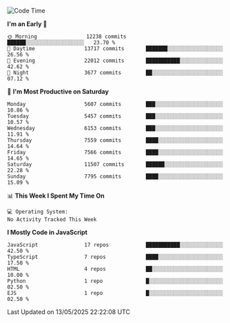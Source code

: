 <!--START_SECTION:waka-->
![Code Time](http://img.shields.io/badge/Code%20Time-3%2C498%20hrs%2059%20mins-blue)

**I'm an Early 🐤** 

```text
🌞 Morning                12238 commits       ██████░░░░░░░░░░░░░░░░░░░   23.70 % 
🌆 Daytime                13717 commits       ███████░░░░░░░░░░░░░░░░░░   26.56 % 
🌃 Evening                22012 commits       ███████████░░░░░░░░░░░░░░   42.62 % 
🌙 Night                  3677 commits        ██░░░░░░░░░░░░░░░░░░░░░░░   07.12 % 
```
📅 **I'm Most Productive on Saturday** 

```text
Monday                   5607 commits        ███░░░░░░░░░░░░░░░░░░░░░░   10.86 % 
Tuesday                  5457 commits        ███░░░░░░░░░░░░░░░░░░░░░░   10.57 % 
Wednesday                6153 commits        ███░░░░░░░░░░░░░░░░░░░░░░   11.91 % 
Thursday                 7559 commits        ████░░░░░░░░░░░░░░░░░░░░░   14.64 % 
Friday                   7566 commits        ████░░░░░░░░░░░░░░░░░░░░░   14.65 % 
Saturday                 11507 commits       ██████░░░░░░░░░░░░░░░░░░░   22.28 % 
Sunday                   7795 commits        ████░░░░░░░░░░░░░░░░░░░░░   15.09 % 
```


📊 **This Week I Spent My Time On** 

```text
💻 Operating System: 
No Activity Tracked This Week
```

**I Mostly Code in JavaScript** 

```text
JavaScript               17 repos            ███████████░░░░░░░░░░░░░░   42.50 % 
TypeScript               7 repos             ████░░░░░░░░░░░░░░░░░░░░░   17.50 % 
HTML                     4 repos             ██░░░░░░░░░░░░░░░░░░░░░░░   10.00 % 
Python                   1 repo              █░░░░░░░░░░░░░░░░░░░░░░░░   02.50 % 
EJS                      1 repo              █░░░░░░░░░░░░░░░░░░░░░░░░   02.50 % 
```




 Last Updated on 13/05/2025 22:22:08 UTC
<!--END_SECTION:waka-->

<!--
**likaiqiang/likaiqiang** is a ✨ _special_ ✨ repository because its `README.md` (this file) appears on your GitHub profile.

Here are some ideas to get you started:

- 🔭 I’m currently working on ...
- 🌱 I’m currently learning ...
- 👯 I’m looking to collaborate on ...
- 🤔 I’m looking for help with ...
- 💬 Ask me about ...
- 📫 How to reach me: ...
- 😄 Pronouns: ...
- ⚡ Fun fact: ...
-->
